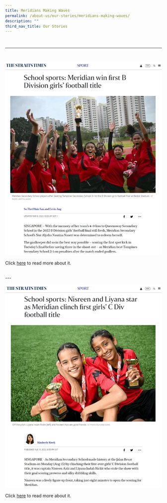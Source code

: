 ```yaml
---
title: Meridians Making Waves
permalink: /about-us/our-stories/meridians-making-waves/
description: ""
third_nav_title: Our Stories
---
```



<br>

---

<br>

![](/images/Meridians%20Making%20Waves/meridian%20making%20waves%2001.jpg)

Click [here](https://www.straitstimes.com/sport/schools/school-sports-meridian-win-first-b-division-girls-football-title) to read more about it.

<br>
---
<br>

![](/images/Meridians%20Making%20Waves/meridian%20making%20waves%2002.jpg)

Click [here](https://www.straitstimes.com/sport/schools/school-sports-nisreen-and-liyana-star-as-meridian-clinch-first-girls-c-div-football-title) to read more about it.